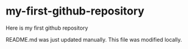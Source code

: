 # my-first-github-repository
Here is my first github repository

README.md was just updated manually. This file was modified locally.

